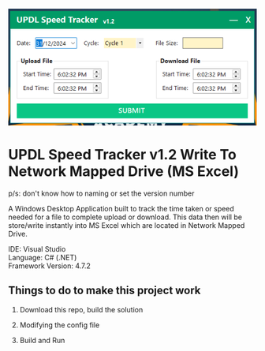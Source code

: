 ![alt text](https://github.com/theawangdev/UPDL-Speed-Tracker-Write-To-Mapped-Drive-MS-Excel-/blob/master/UPDL%20Speed%20Tracker%20v1.2.png?raw=true)

# UPDL Speed Tracker v1.2 Write To Network Mapped Drive (MS Excel)
p/s: don't know how to naming or set the version number

A Windows Desktop Application built to track the time taken or speed needed for a file to complete upload or download. This data then will be store/write instantly into MS Excel which are located in Network Mapped Drive.

IDE: Visual Studio
<br>Language: C# (.NET)
<br>Framework Version: 4.7.2

## Things to do to make this project work
1. Download this repo, build the solution

2. Modifying the config file

3. Build and Run
